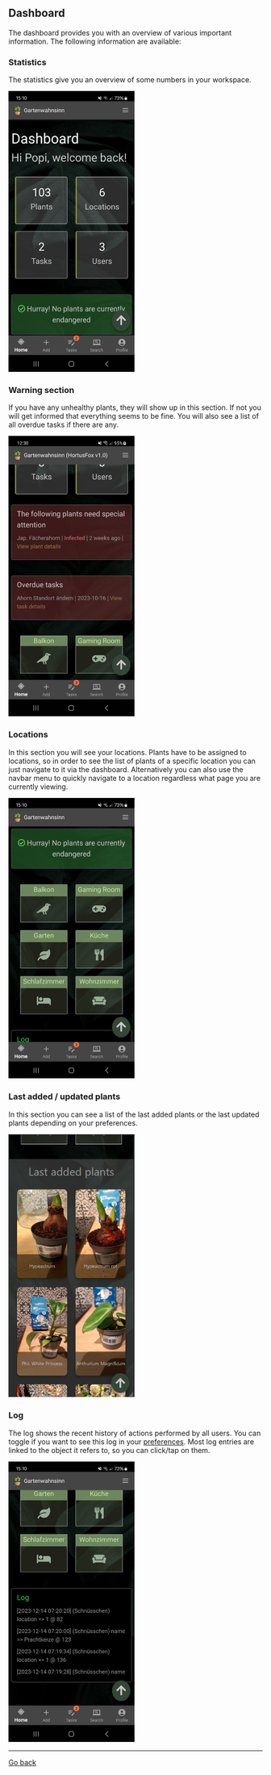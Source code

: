 ## Dashboard

The dashboard provides you with an overview of various important information. The following information are available:

### Statistics
The statistics give you an overview of some numbers in your workspace.

<img src="gfx/Screenshot_20231219_151002_HortusFox.jpg" alt="screenshot" width="250"/>

### Warning section
If you have any unhealthy plants, they will show up in this section. If not you will get informed that everything seems to be fine.
You will also see a list of all overdue tasks if there are any.

<img src="gfx/Screenshot_20231023_123017_HortusFox.jpg" alt="screenshot" width="250"/>

### Locations
In this section you will see your locations. Plants have to be assigned to locations, so in order to see the list of plants
of a specific location you can just navigate to it via the dashboard. Alternatively you can also use the navbar menu to quickly
navigate to a location regardless what page you are currently viewing.

<img src="gfx/Screenshot_20231219_151018_HortusFox.jpg" alt="screenshot" width="250"/>

### Last added / updated plants
In this section you can see a list of the last added plants or the last updated plants depending on your preferences.

<img src="gfx/Screenshot 2023-12-30 215931.png" alt="screenshot" width="250"/>

### Log
The log shows the recent history of actions performed by all users. You can toggle if you want to see this log in your <a href="profile.md">preferences</a>. Most log entries are linked to the object it refers to, so you can click/tap on them.

<img src="gfx/Screenshot_20231219_151029_HortusFox.jpg" alt="screenshot" width="250"/>

<p><hr/></p>

[Go back](index.md)
